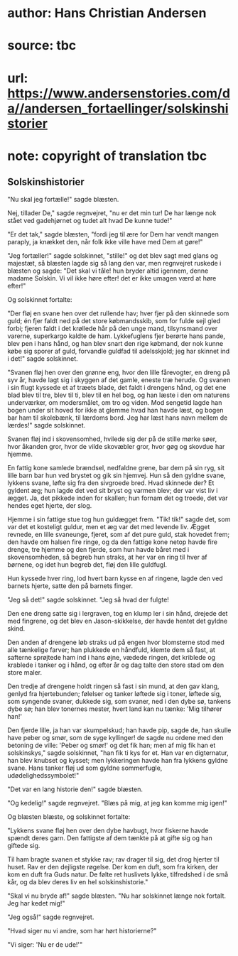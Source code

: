 # author: Hans Christian Andersen
# source: tbc
# url: https://www.andersenstories.com/da//andersen_fortaellinger/solskinshistorier
# note: copyright of translation tbc

## Solskinshistorier 

"Nu skal jeg fortælle!" sagde blæsten.

Nej, tillader De," sagde regnvejret, "nu er det min tur! De har længe
nok stået ved gadehjørnet og tudet alt hvad De kunne tude!"

"Er det tak," sagde blæsten, "fordi jeg til ære for Dem har vendt
mangen paraply, ja knækket den, når folk ikke ville have med Dem at
gøre!"

"Jeg fortæller!" sagde solskinnet, "stille!" og det blev sagt med
glans og majestæt, så blæsten lagde sig så lang den var, men regnvejret
ruskede i blæsten og sagde: "Det skal vi tåle! hun bryder altid
igennem, denne madame Solskin. Vi vil ikke høre efter! det er ikke
umagen værd at høre efter!"

Og solskinnet fortalte:

"Der fløj en svane hen over det rullende hav; hver fjer på den skinnede
som guld; én fjer faldt ned på det store købmandsskib, som for fulde
sejl gled forbi; fjeren faldt i det krøllede hår på den unge mand,
tilsynsmand over varerne, superkargo kaldte de ham. Lykkefuglens fjer
berørte hans pande, blev pen i hans hånd, og han blev snart den rige
købmand, der nok kunne købe sig sporer af guld, forvandle guldfad til
adelsskjold; jeg har skinnet ind i det!" sagde solskinnet.

"Svanen fløj hen over den grønne eng, hvor den lille fårevogter, en
dreng på syv år, havde lagt sig i skyggen af det gamle, eneste træ
herude. Og svanen i sin flugt kyssede et af træets blade, det faldt i
drengens hånd, og det ene blad blev til tre, blev til ti, blev til en
hel bog, og han læste i den om naturens underværker, om modersmålet, om
tro og viden. Mod sengetid lagde han bogen under sit hoved for ikke at
glemme hvad han havde læst, og bogen bar ham til skolebænk, til lærdoms
bord. Jeg har læst hans navn mellem de lærdes!" sagde solskinnet.

Svanen fløj ind i skovensomhed, hvilede sig der på de stille mørke søer,
hvor åkanden gror, hvor de vilde skovæbler gror, hvor gøg og skovdue har
hjemme.

En fattig kone samlede brændsel, nedfaldne grene, bar dem på sin ryg,
sit lille barn bar hun ved brystet og gik sin hjemvej. Hun så den gyldne
svane, lykkens svane, løfte sig fra den sivgroede bred. Hvad skinnede
der? Et gyldent æg; hun lagde det ved sit bryst og varmen blev; der var
vist liv i ægget. Ja, det pikkede inden for skallen; hun fornam det og
troede, det var hendes eget hjerte, der slog.

Hjemme i sin fattige stue tog hun guldægget frem. "Tik! tik!" sagde
det, som var det et kosteligt guldur, men et æg var det med levende liv.
Ægget revnede, en lille svaneunge, fjeret, som af det pure guld, stak
hovedet frem; den havde om halsen fire ringe, og da den fattige kone
netop havde fire drenge, tre hjemme og den fjerde, som hun havde båret
med i skovensomheden, så begreb hun straks, at her var en ring til hver
af børnene, og idet hun begreb det, fløj den lille guldfugl.

Hun kyssede hver ring, lod hvert barn kysse en af ringene, lagde den ved
barnets hjerte, satte den på barnets finger.

"Jeg så det!" sagde solskinnet. "Jeg så hvad der fulgte!

Den ene dreng satte sig i lergraven, tog en klump ler i sin hånd,
drejede det med fingrene, og det blev en Jason-skikkelse, der havde
hentet det gyldne skind.

Den anden af drengene løb straks ud på engen hvor blomsterne stod med
alle tænkelige farver; han plukkede en håndfuld, klemte dem så fast, at
safterne sprøjtede ham ind i hans øjne, vædede ringen, det kriblede og
krablede i tanker og i hånd, og efter år og dag talte den store stad om
den store maler.

Den tredje af drengene holdt ringen så fast i sin mund, at den gav
klang, genlyd fra hjertebunden; følelser og tanker løftede sig i toner,
løftede sig, som syngende svaner, dukkede sig, som svaner, ned i den
dybe sø, tankens dybe sø; han blev tonernes mester, hvert land kan nu
tænke: 'Mig tilhører han!'

Den fjerde lille, ja han var skumpelskud; han havde pip, sagde de, han
skulle have peber og smør, som de syge kyllinger! de sagde nu ordene med
den betoning de ville: 'Peber og smør!' og det fik han; men af mig fik
han et solskinskys," sagde solskinnet, "han fik ti kys for et. Han var
en digternatur, han blev knubset og kysset; men lykkeringen havde han
fra lykkens gyldne svane. Hans tanker fløj ud som gyldne sommerfugle,
udødelighedssymbolet!"

"Det var en lang historie den!" sagde blæsten.

"Og kedelig!" sagde regnvejret. "Blæs på mig, at jeg kan komme mig
igen!"

Og blæsten blæste, og solskinnet fortalte:

"Lykkens svane fløj hen over den dybe havbugt, hvor fiskerne havde
spændt deres garn. Den fattigste af dem tænkte på at gifte sig og han
giftede sig.

Til ham bragte svanen et stykke rav; rav drager til sig, det drog
hjerter til huset. Rav er den dejligste røgelse. Der kom en duft, som
fra kirken, der kom en duft fra Guds natur. De følte ret huslivets
lykke, tilfredshed i de små kår, og da blev deres liv en hel
solskinshistorie."

"Skal vi nu bryde af!" sagde blæsten. "Nu har solskinnet længe nok
fortalt. Jeg har kedet mig!"

"Jeg også!" sagde regnvejret.

"Hvad siger nu vi andre, som har hørt historierne?"

"Vi siger: 'Nu er de ude!'"

